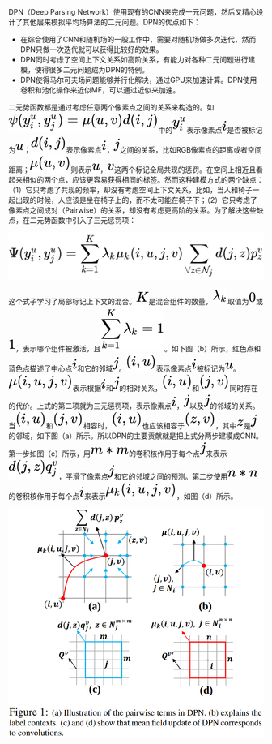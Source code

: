 DPN（Deep Parsing Network）使用现有的CNN来完成一元问题，然后又精心设计了其他层来模拟平均场算法的二元问题。DPN的优点如下：

- 在综合使用了CNN和随机场的一般工作中，需要对随机场做多次迭代，然而DPN只做一次迭代就可以获得比较好的效果。
- DPN同时考虑了空间上下文关系如高阶关系，有能力对各种二元问题进行建模，使得很多二元问题成为DPN的特例。
- DPN使得马尔可夫场问题能够并行化解决，通过GPU来加速计算。DPN使用卷积和池化操作来近似MF，可以通过近似来加速。

二元势函数都是通过考虑任意两个像素点之间的关系来构造的。如![](./img/9f51ad7490ea183607bdf0a321346986.svg)中的![](./img/36fb389cb6ed3cedd502aad611bfb5d3.svg)表示像素点![](./img/865c0c0b4ab0e063e5caa3387c1a8741.svg)是否被标记为![](./img/7b774effe4a349c6dd82ad4f4f21d34c.svg)；![](./img/29eb38de1ea5fee2d669d4bb4eab405d.svg)表示像素点![](./img/865c0c0b4ab0e063e5caa3387c1a8741.svg)，![](./img/363b122c528f54df4a0446b6bab05515.svg)之间的关系，比如RGB像素点的距离或者空间距离；![](./img/5bcf63aefae973d8237c5cef3fa4eba5.svg)则表示![](./img/7b774effe4a349c6dd82ad4f4f21d34c.svg)，![](./img/9e3669d19b675bd57058fd4664205d2a.svg)这两个标记全局共现的惩罚。在空间上相近且看起来相似的两个点，应该更容易获得相同的标签。然而这种建模方式的两个缺点：（1）它只考虑了共现的频率，却没有考虑空间上下文关系，比如，当人和椅子一起出现的时候，人应该是坐在椅子上的，而不太可能在椅子下；（2）它只考虑了像素点之间成对（Pairwise）的关系，却没有考虑更高阶的关系。为了解决这些缺点，在二元势函数中引入了三元惩罚项：

![](./img/2e1e3a324bcf8437d6df4d698baa664f.svg)

这个式子学习了局部标记上下文的混合。![](./img/a5f3c6a11b03839d46af9fb43c97c188.svg)是混合组件的数量，![](./img/8ff9c1b69b4201fec1b23780372d5cdf.svg)取值为![](./img/cfcd208495d565ef66e7dff9f98764da.svg)或![](./img/c4ca4238a0b923820dcc509a6f75849b.svg)，表示哪个组件被激活，且![](./img/4b20ba7613a325f2e70e4b11ff4f13ba.svg)。如下图（b）所示，红色点和蓝色点描述了中心点![](./img/865c0c0b4ab0e063e5caa3387c1a8741.svg)和它的邻域![](./img/363b122c528f54df4a0446b6bab05515.svg)。![](./img/7e291e8fe093cfab49254fbeb4790386.svg)表示像素点![](./img/865c0c0b4ab0e063e5caa3387c1a8741.svg)被标记为![](./img/7b774effe4a349c6dd82ad4f4f21d34c.svg)。![](./img/7f8b3d2e58e6f81eeda131d96f7ab555.svg)表示根据![](./img/865c0c0b4ab0e063e5caa3387c1a8741.svg)和![](./img/363b122c528f54df4a0446b6bab05515.svg)的相对关系，![](./img/7e291e8fe093cfab49254fbeb4790386.svg)和![](./img/d81168656e3db67ef54268d0e02df890.svg)同时存在的代价。上式的第二项就为三元惩罚项，表示像素点![](./img/865c0c0b4ab0e063e5caa3387c1a8741.svg)，![](./img/363b122c528f54df4a0446b6bab05515.svg)以及![](./img/363b122c528f54df4a0446b6bab05515.svg)的邻域的关系。当![](./img/7e291e8fe093cfab49254fbeb4790386.svg)和![](./img/d81168656e3db67ef54268d0e02df890.svg)相容时，![](./img/7e291e8fe093cfab49254fbeb4790386.svg)也应该相容于![](./img/cb94e20323032688e6a827c723e81b1f.svg)，其中![](./img/fbade9e36a3f36d3d676c1b808451dd7.svg)是![](./img/363b122c528f54df4a0446b6bab05515.svg)的邻域，如下图（a）所示。所以DPN的主要贡献就是把上式分两步建模成CNN。第一步如图（c）所示，用![](./img/7edfaf3835980c930617f1072b13350e.svg)的卷积核作用于每个点![](./img/363b122c528f54df4a0446b6bab05515.svg)来表示![](./img/d404e5d628e0c1c73d245f2b5aeea4ec.svg)，平滑了像素点![](./img/363b122c528f54df4a0446b6bab05515.svg)和它的邻域之间的预测。第二步使用![](./img/cf1193335575230a1a03e9457c55b6f7.svg)的卷积核作用于每个点![](./img/865c0c0b4ab0e063e5caa3387c1a8741.svg)来表示![](./img/7be6dffb9a29393a08961ddba0bca0be.svg)，如图（d）所示。

![DPN.png](./img/1598600513374-2e2a25ac-dcbd-4557-8b9a-3557257e6cb2.png)
